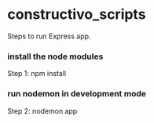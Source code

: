 # constructivo_scripts
Steps to run Express app.

### install the node modules
Step 1: npm install

### run nodemon in development mode
Step 2: nodemon app

